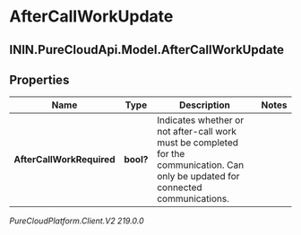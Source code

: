 # AfterCallWorkUpdate

## ININ.PureCloudApi.Model.AfterCallWorkUpdate

## Properties

|Name | Type | Description | Notes|
|------------ | ------------- | ------------- | -------------|
| **AfterCallWorkRequired** | **bool?** | Indicates whether or not after-call work must be completed for the communication. Can only be updated for connected communications. | |



_PureCloudPlatform.Client.V2 219.0.0_
